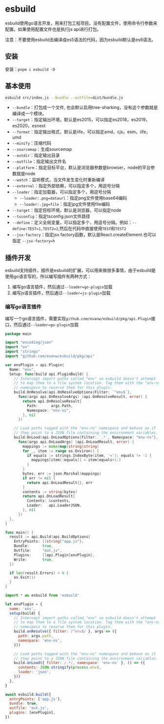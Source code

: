# esbuild

esbuild使用go语言开发，用来打包工程项目。没有配置文件，使用命令行参数来配置。如果使用配置文件也是执行js api进行打包。

注意：不要使用esbuild去编译成es5语法的代码，因为esbuild默认是es6语法。

## 安装

安装：`pnpm i esbuild -D`

## 基本使用

```bash
esbuild src/index.js --bundle --outfile=dist/bundle.js
```

- `--bundle`：打包成一个文件, 也会默认启用tree-sharking，没有这个参数就是编译成一个模块。
- `--target`：指定输出环境，默认是es2015，可以指定es2018，es2019，es2020，esnext
- `--format`：指定输出格式，默认是iife，可以指定amd，cjs，esm，iife，umd
- `--minify`：压缩代码
- `--sourcemap`：生成sourcemap
- `--outdir`：指定输出目录
- `--outfile`：指定输出文件名
- `--platform`：指定目标平台，默认是浏览器参数是browser，node的平台参数就是node
- `--watch`：监听模式，当文件发生变化时重新编译
- `--external`：指定外部依赖，可以指定多个，用逗号分隔
- `--loader`：指定加载器，可以指定多个，用逗号分隔
  - `--loader:.png=dataurl`：指定png文件使用base64编码
  - `--loader:.jpg=file`：指定jpg文件使用file编码
- `--target`：指定目标环境，默认是浏览器，可以指定node
- `--tsconfig`：指定tsconfig.json文件路径
- `--define`：定义全局变量，可以指定多个，用逗号分隔。例如：`--define:TEST=1,TEST2=2`,然后在代码中直接使用`TEST`和`TEST2`
- `--jsx-factory`：指定jsx factory函数，默认是React.createElement.也可以指定 `--jsx-factory=h`

## 插件开发

esbuild支持插件，插件是esbuild的扩展，可以用来做很多事情，由于esbuild是使用go语言写的，所以编写插件有两种方式：

1. 编写go语言插件，然后通过`--loader=go-plugin`加载
2. 编写js语言插件，然后通过`--loader=js-plugin`加载

### 编写go语言插件

编写一个go语言插件，需要实现`github.com/evanw/esbuild/pkg/api.Plugin`接口，然后通过`--loader=go-plugin`加载

```go
package main

import "encoding/json"
import "os"
import "strings"
import "github.com/evanw/esbuild/pkg/api"

var envPlugin = api.Plugin{
  Name: "env",
  Setup: func(build api.PluginBuild) {
    // Intercept import paths called "env" so esbuild doesn't attempt
    // to map them to a file system location. Tag them with the "env-ns"
    // namespace to reserve them for this plugin.
    build.OnResolve(api.OnResolveOptions{Filter: `^env$`},
      func(args api.OnResolveArgs) (api.OnResolveResult, error) {
        return api.OnResolveResult{
          Path:      args.Path,
          Namespace: "env-ns",
        }, nil
      })

    // Load paths tagged with the "env-ns" namespace and behave as if
    // they point to a JSON file containing the environment variables.
    build.OnLoad(api.OnLoadOptions{Filter: `.*`, Namespace: "env-ns"},
      func(args api.OnLoadArgs) (api.OnLoadResult, error) {
        mappings := make(map[string]string)
        for _, item := range os.Environ() {
          if equals := strings.IndexByte(item, '='); equals != -1 {
            mappings[item[:equals]] = item[equals+1:]
          }
        }
        bytes, err := json.Marshal(mappings)
        if err != nil {
          return api.OnLoadResult{}, err
        }
        contents := string(bytes)
        return api.OnLoadResult{
          Contents: &contents,
          Loader:   api.LoaderJSON,
        }, nil
      })
  },
}

func main() {
  result := api.Build(api.BuildOptions{
    EntryPoints: []string{"app.js"},
    Bundle:      true,
    Outfile:     "out.js",
    Plugins:     []api.Plugin{envPlugin},
    Write:       true,
  })

  if len(result.Errors) > 0 {
    os.Exit(1)
  }
}
```

```javascript
import * as esbuild from 'esbuild'

let envPlugin = {
  name: 'env',
  setup(build) {
    // Intercept import paths called "env" so esbuild doesn't attempt
    // to map them to a file system location. Tag them with the "env-ns"
    // namespace to reserve them for this plugin.
    build.onResolve({ filter: /^env$/ }, args => ({
      path: args.path,
      namespace: 'env-ns',
    }))

    // Load paths tagged with the "env-ns" namespace and behave as if
    // they point to a JSON file containing the environment variables.
    build.onLoad({ filter: /.*/, namespace: 'env-ns' }, () => ({
      contents: JSON.stringify(process.env),
      loader: 'json',
    }))
  },
}

await esbuild.build({
  entryPoints: ['app.js'],
  bundle: true,
  outfile: 'out.js',
  plugins: [envPlugin],
})
```
